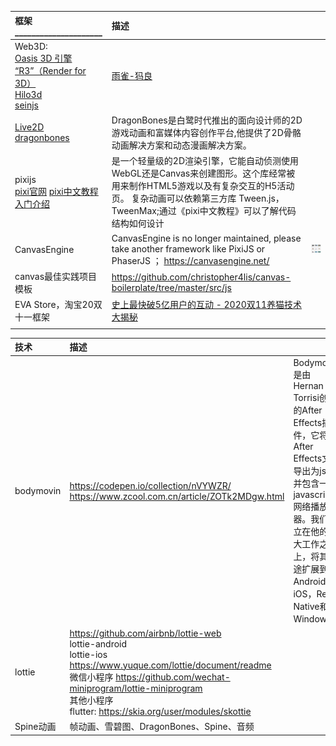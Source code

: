 |框架_____________________|描述||
|:----|:----|:----|
|Web3D: <br> [Oasis 3D 引擎](https://zhuanlan.zhihu.com/p/101667941) <br> [“R3”（Render for 3D）](https://zhuanlan.zhihu.com/p/101667941)<br>  [Hilo3d](https://github.com/hiloteam/Hilo3d) <br> [seinjs](https://seinjs.com/cn/team)|[雨雀-犸良](https://www.yuque.com/emotion/help/news)  ||
|[Live2D](https://www.baidu.com/link?url=9fdcgDC3B9DfAAGtkOUuJOR_uL-goun697BkSy8UfwvNB8ihoiTi6xRydCa9ugLS&wd=&eqid=b5d59b73000004d9000000025ff686d7) <br> [dragonbones](https://dragonbones.github.io/cn/index.html) |DragonBones是白鹭时代推出的面向设计师的2D游戏动画和富媒体内容创作平台,他提供了2D骨骼动画解决方案和动态漫画解决方案。||
|pixijs <br> [pixi官网](https://www.pixijs.com/) [pixi中文教程](https://github.com/Zainking/LearningPixi#tileset) [入门介绍](https://juejin.cn/post/6844904020939636744)|是一个轻量级的2D渲染引擎，它能自动侦测使用WebGL还是Canvas来创建图形。这个库经常被用来制作HTML5游戏以及有复杂交互的H5活动页。 复杂动画可以依赖第三方库 Tween.js，TweenMax;通过《pixi中文教程》可以了解代码结构如何设计||
|CanvasEngine|CanvasEngine is no longer maintained, please take another framework like PixiJS or PhaserJS  ； https://canvasengine.net/|![](./images/Foxmail20201123025942.png) |
|canvas最佳实践项目模板|https://github.com/christopher4lis/canvas-boilerplate/tree/master/src/js||
|EVA Store，淘宝20双十一框架|[史上最快破5亿用户的互动 - 2020双11养猫技术大揭秘](https://blog.csdn.net/weixin_43970890/article/details/110224798)||
||||

|技术|描述||
|:----|:----|:----|
|bodymovin|https://codepen.io/collection/nVYWZR/ <br> https://www.zcool.com.cn/article/ZOTk2MDgw.html | Bodymovin是由Hernan Torrisi创建的After Effects插件，它将After Effects文件导出为json并包含一个javascript网络播放器。我们建立在他的伟大工作之上，将其用途扩展到Android，iOS，React Native和Windows。 |
|lottie|https://github.com/airbnb/lottie-web <br> lottie-android <br> lottie-ios <br> https://www.yuque.com/lottie/document/readme <br> 微信小程序 https://github.com/wechat-miniprogram/lottie-miniprogram <br> 其他小程序 <br> flutter: https://skia.org/user/modules/skottie ||
|Spine动画|帧动画、雪碧图、DragonBones、Spine、音频||
